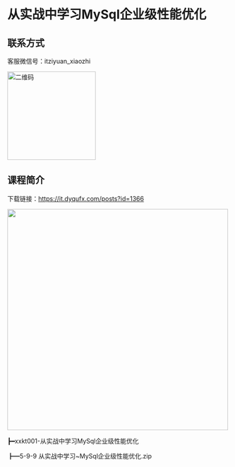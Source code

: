 # 从实战中学习MySql企业级性能优化

## 联系方式

客服微信号：itziyuan_xiaozhi

<img src="https://ziyuanyun.oss-cn-guangzhou.aliyuncs.com/common/20240614073449/666b82192834a.jpg" width="200" height="200" alt="二维码">

## 课程简介

下载链接：https://it.dyqufx.com/posts?id=1366

<img src="https://ziyuanyun.oss-cn-guangzhou.aliyuncs.com/yun/20240515153918/664466a6e2b27.jpg" width="500" alt="">

  ┣━xxkt001-从实战中学习MySql企业级性能优化

 ┣━5-9-9 从实战中学习~MySql企业级性能优化.zip

  
